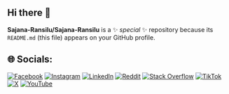 ## Hi there 👋


**Sajana-Ransilu/Sajana-Ransilu** is a ✨ _special_ ✨ repository because its `README.md` (this file) appears on your GitHub profile.

## 🌐 Socials:
[![Facebook](https://img.shields.io/badge/Facebook-%231877F2.svg?logo=Facebook&logoColor=white)](https://www.facebook.com/profile.php?id=100093276240750) [![Instagram](https://img.shields.io/badge/Instagram-%23E4405F.svg?logo=Instagram&logoColor=white)](https://instagram.com/_.thanuga._) [![LinkedIn](https://img.shields.io/badge/LinkedIn-%230077B5.svg?logo=linkedin&logoColor=white)](https://linkedin.com/in/thanuga-rodrigo-38a4bb264) [![Reddit](https://img.shields.io/badge/Reddit-%23FF4500.svg?logo=Reddit&logoColor=white)](https://reddit.com/user/u/Thanuga_Rodrigo) [![Stack Overflow](https://img.shields.io/badge/-Stackoverflow-FE7A16?logo=stack-overflow&logoColor=white)](https://stackoverflow.com/users/25569682) [![TikTok](https://img.shields.io/badge/TikTok-%23000000.svg?logo=TikTok&logoColor=white)](https://tiktok.com/@_.thanuga._) [![X](https://img.shields.io/badge/X-black.svg?logo=X&logoColor=white)](https://x.com/Thanuga_Rodrigo) [![YouTube](https://img.shields.io/badge/YouTube-%23FF0000.svg?logo=YouTube&logoColor=white)](https://youtube.com/@UCrhOInHwnBwnyZD3W5vx7ow) 

